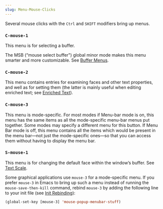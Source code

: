 ```yaml
---
slug: Menu-Mouse-Clicks
---
```


Several mouse clicks with the `Ctrl` and `SHIFT` modifiers bring up menus.

### `C-mouse-1`

This menu is for selecting a buffer.

The MSB (“mouse select buffer") global minor mode makes this menu smarter and more customizable. See [Buffer Menus](Buffer-Menus).

### `C-mouse-2`

This menu contains entries for examining faces and other text properties, and well as for setting them (the latter is mainly useful when editing enriched text; see [Enriched Text](Enriched-Text)).

### `C-mouse-3`

This menu is mode-specific. For most modes if Menu-bar mode is on, this menu has the same items as all the mode-specific menu-bar menus put together. Some modes may specify a different menu for this button. If Menu Bar mode is off, this menu contains all the items which would be present in the menu bar—not just the mode-specific ones—so that you can access them without having to display the menu bar.

### `S-mouse-1`

This menu is for changing the default face within the window’s buffer. See [Text Scale](Text-Scale).

Some graphical applications use `mouse-3` for a mode-specific menu. If you prefer `mouse-3` in Emacs to bring up such a menu instead of running the `mouse-save-then-kill` command, rebind `mouse-3` by adding the following line to your init file (see [Init Rebinding](Init-Rebinding)):

```lisp
(global-set-key [mouse-3] 'mouse-popup-menubar-stuff)
```
